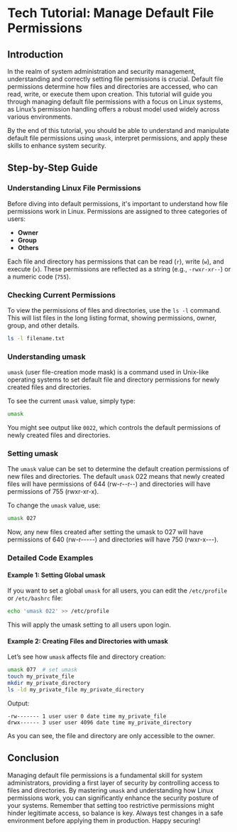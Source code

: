 # Tech Tutorial: Manage Default File Permissions

## Introduction

In the realm of system administration and security management, understanding and correctly setting file permissions is crucial. Default file permissions determine how files and directories are accessed, who can read, write, or execute them upon creation. This tutorial will guide you through managing default file permissions with a focus on Linux systems, as Linux’s permission handling offers a robust model used widely across various environments.

By the end of this tutorial, you should be able to understand and manipulate default file permissions using `umask`, interpret permissions, and apply these skills to enhance system security.

## Step-by-Step Guide

### Understanding Linux File Permissions

Before diving into default permissions, it's important to understand how file permissions work in Linux. Permissions are assigned to three categories of users:
- **Owner**
- **Group**
- **Others**

Each file and directory has permissions that can be read (`r`), write (`w`), and execute (`x`). These permissions are reflected as a string (e.g., `-rwxr-xr--`) or a numeric code (`755`).

### Checking Current Permissions

To view the permissions of files and directories, use the `ls -l` command. This will list files in the long listing format, showing permissions, owner, group, and other details.

```bash
ls -l filename.txt
```

### Understanding umask

`umask` (user file-creation mode mask) is a command used in Unix-like operating systems to set default file and directory permissions for newly created files and directories.

To see the current `umask` value, simply type:

```bash
umask
```

You might see output like `0022`, which controls the default permissions of newly created files and directories.

### Setting umask

The `umask` value can be set to determine the default creation permissions of new files and directories. The default `umask` 022 means that newly created files will have permissions of 644 (rw-r--r--) and directories will have permissions of 755 (rwxr-xr-x).

To change the `umask` value, use:

```bash
umask 027
```

Now, any new files created after setting the umask to 027 will have permissions of 640 (rw-r-----) and directories will have 750 (rwxr-x---).

### Detailed Code Examples

#### Example 1: Setting Global umask

If you want to set a global `umask` for all users, you can edit the `/etc/profile` or `/etc/bashrc` file:

```bash
echo 'umask 022' >> /etc/profile
```

This will apply the umask setting to all users upon login.

#### Example 2: Creating Files and Directories with umask

Let’s see how `umask` affects file and directory creation:

```bash
umask 077  # set umask
touch my_private_file
mkdir my_private_directory
ls -ld my_private_file my_private_directory
```

Output:
```
-rw------- 1 user user 0 date time my_private_file
drwx------ 3 user user 4096 date time my_private_directory
```

As you can see, the file and directory are only accessible to the owner.

## Conclusion

Managing default file permissions is a fundamental skill for system administrators, providing a first layer of security by controlling access to files and directories. By mastering `umask` and understanding how Linux permissions work, you can significantly enhance the security posture of your systems. Remember that setting too restrictive permissions might hinder legitimate access, so balance is key. Always test changes in a safe environment before applying them in production. Happy securing!